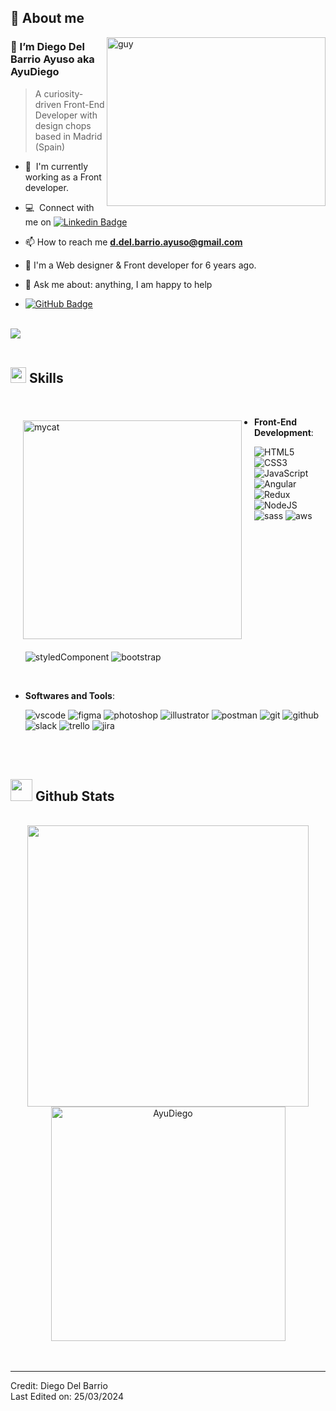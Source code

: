 ## 🌌 **About me**

<img align="right" height="270px" alt="guy" width="350" src="https://media4.giphy.com/media/v1.Y2lkPTc5MGI3NjExOTExNGF0bjF1cGUxdTFrbzJsN2RlbXoyeTNyODlnYmswanNneHYyOCZlcD12MV9pbnRlcm5hbF9naWZfYnlfaWQmY3Q9Zw/7NoNw4pMNTvgc/giphy.gif" /> </a>

### 👋 I’m Diego Del Barrio Ayuso aka AyuDiego

> A curiosity-driven Front-End Developer with design chops based in Madrid (Spain)
> <br />

- 🌱 &nbsp;I'm currently working as a Front developer.
- :computer: &nbsp;Connect with me on [![Linkedin Badge](https://img.shields.io/badge/LinkedIn-blue?style=flat&logo=Linkedin&logoColor=white)](https://www.linkedin.com/in/diegodelbarrio/)
- 📫 How to reach me **d.del.barrio.ayuso@gmail.com**
- 📝 I'm a Web designer & Front developer for 6 years ago.
- 💬 Ask me about: anything, I am happy to help

- <a href="https://github.com/AyuDiego?tab=followers"><img src="https://img.shields.io/github/followers/AyuDiego?label=Followers&style=social" alt="GitHub Badge"></a>
  <br><br>

<img src="https://user-images.githubusercontent.com/73097560/115834477-dbab4500-a447-11eb-908a-139a6edaec5c.gif"><br><br>

## <img src="https://media2.giphy.com/media/QssGEmpkyEOhBCb7e1/giphy.gif?cid=ecf05e47a0n3gi1bfqntqmob8g9aid1oyj2wr3ds3mg700bl&rid=giphy.gif" width ="25"><b> Skills</b>
 <br>
<img align="left" height="350" alt="mycat" width="350"  hspace="20" vspace="20" src="https://ayudesign.es/assets/img/img-me.webp" />
 

<p align="center">
  
- **Front-End Development**:

  <img  alt="HTML5" src="https://img.shields.io/badge/html5-%23E34F26.svg?style=for-the-badge&logo=html5&logoColor=white"/>
  <img  alt="CSS3" src="https://img.shields.io/badge/css3-%231572B6.svg?style=for-the-badge&logo=css3&logoColor=white"/>
  <img  alt="JavaScript" src="https://img.shields.io/badge/javascript-%23323330.svg?style=for-the-badge&logo=javascript&logoColor=%23F7DF1E"/>
  <img  alt="Angular" src="https://img.shields.io/badge/-Angular-%23B52E31.svg?style=for-the-badge&logo=angular&logoColor=%23B52E31&color=black">
  <img  alt="Redux" src="https://img.shields.io/badge/redux-%23593d88.svg?style=for-the-badge&logo=redux&logoColor=white"/>    
  <img  alt="NodeJS" src="https://img.shields.io/badge/node.js-%2343853D.svg?style=for-the-badge&logo=node-dot-js&logoColor=white"/> 
  <img  alt="sass" src ="https://img.shields.io/badge/Sass-CC6699?style=for-the-badge&logo=sass&logoColor=white"/>  
  <img  alt="aws" src ="https://img.shields.io/badge/Amazon_AWS-232F3E?style=for-the-badge&logo=amazon-aws&logoColor=white"/> 
  <img  alt="styledComponent" src ="https://img.shields.io/badge/styled--components-DB7093?style=for-the-badge&logo=styled-components&logoColor=white"/>
  <img  alt="bootstrap" src ="https://img.shields.io/badge/Bootstrap-563D7C?style=for-the-badge&logo=bootstrap&logoColor=white"/>
<br>

- **Softwares and Tools**:

  <img  alt="vscode" src="https://img.shields.io/badge/Visual_Studio_Code-0078D4?style=for-the-badge&logo=visual%20studio%20code&logoColor=white"/> 
  <img  alt="figma" src="https://img.shields.io/badge/Figma-F24E1E?style=for-the-badge&logo=figma&logoColor=white"/>
  <img  alt="photoshop" src="https://img.shields.io/badge/-Photoshop-05122A?style=for-the-badge&logo=adobe-photoshop"/>
  <img  alt="illustrator" src="https://img.shields.io/badge/Adobe_Illustrator-FF9A00?style=for-the-badge&logo=adobe-illustrator&logoColor=white"/>
  <img  alt="postman" src="https://img.shields.io/badge/Postman-FF6C37?style=for-the-badge&logo=postman&logoColor=white"/>
  <img  alt="git" src="https://img.shields.io/badge/Git-F05032?style=for-the-badge&logo=git&logoColor=white"/>
  <img  alt="github" src="https://img.shields.io/badge/GitHub-100000?style=for-the-badge&logo=github&logoColor=white"/>
  <img  alt="slack" src="https://img.shields.io/badge/Slack-4A154B?style=for-the-badge&logo=slack&logoColor=white"/>
  <img  alt="trello" src="https://img.shields.io/badge/Trello-0052CC?style=for-the-badge&logo=trello&logoColor=white"/>
  <img  alt="jira" src="https://img.shields.io/badge/Jira-0052CC?style=for-the-badge&logo=jira&logoColor=white"/>

 </p>
<br><br>

## <img src="https://media.giphy.com/media/iY8CRBdQXODJSCERIr/giphy.gif" width="35"><b> Github Stats </b>

<br>
<div align="center">

<a href="https://github.com/AyuDiego/">
  <img src="https://github-readme-stats.vercel.app/api?username=AyuDiego&include_all_commits=true&count_private=true&show_icons=true&line_height=20&title_color=7A7ADB&icon_color=2234AE&text_color=D3D3D3&bg_color=0,000000,130F40" width="450"/>
  <img src="https://github-readme-stats.vercel.app/api/top-langs?username=AyuDiego&show_icons=true&locale=en&layout=compact&line_height=20&title_color=7A7ADB&icon_color=2234AE&text_color=D3D3D3&bg_color=0,000000,130F40" width="375"  alt="AyuDiego"/>

</a>
</div>
<br>


<br>

---
Credit: <a herf="https://github.com/AyuDiego"> Diego Del Barrio </a><br />
Last Edited on: 25/03/2024
